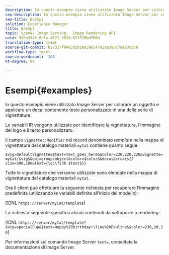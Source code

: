 ```yaml
---
description: In questo esempio viene utilizzato Image Server per colorare un oggetto e applicare un decal contenente testo personalizzato in una delle serie di vignettature.
seo-description: In questo esempio viene utilizzato Image Server per colorare un oggetto e applicare un decal contenente testo personalizzato in una delle serie di vignettature.
seo-title: Esempi
solution: Experience Manager
title: Esempi
topic: Scene7 Image Serving - Image Rendering API
uuid: 9f8e4346-6efe-4f21-982d-613328bd708d
translation-type: tm+mt
source-git-commit: b27327f940202b1883a654702aa386c7ae83c856
workflow-type: tm+mt
source-wordcount: '165'
ht-degree: 0%

---
```



# Esempi{#examples}

In questo esempio viene utilizzato Image Server per colorare un oggetto e applicare un decal contenente testo personalizzato in una delle serie di vignettature.

Le variabili IR vengono utilizzate per identificare la vignettatura, l’immagine del logo e il testo personalizzato.

Il campo `vignette::Modifier` nel record denominato *template* nella mappa di vignettatura del catalogo materiali `myCat` contiene quanto segue:

`$vig=defaultVignette&$text=text_goes_here&$color=220,220,220&vignette=myCat/$vig$&obj=group/object&color=$color$&decal&src=is{?size=300,100&text={\qc\fs36 $text$}}`

Tutte le vignettature che verranno utilizzate sono elencate nella mappa di vignettatura del catalogo materiali `myCat`.

Ora il client può effettuare la seguente richiesta per recuperare l’immagine predefinita (utilizzando le variabili definite all’inizio del modello):

[!DNL `https://server/myCat/template`]

La richiesta seguente specifica alcuni contenuti da sottoporre a rendering:

[!DNL `https://server/myCat/template?$vig=specialCup&$text=Happy%20Birthday!\line%20Pauline&$color=230,20,20`]

Per informazioni sul comando Image Server `text=`, consultate la documentazione di Image Server.
